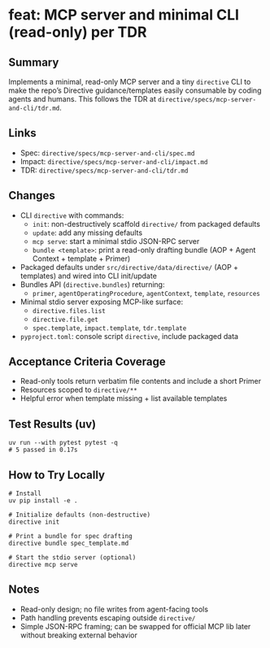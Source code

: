 # feat: MCP server and minimal CLI (read-only) per TDR

## Summary
Implements a minimal, read-only MCP server and a tiny `directive` CLI to make the repo’s Directive guidance/templates easily consumable by coding agents and humans. This follows the TDR at `directive/specs/mcp-server-and-cli/tdr.md`.

## Links
- Spec: `directive/specs/mcp-server-and-cli/spec.md`
- Impact: `directive/specs/mcp-server-and-cli/impact.md`
- TDR: `directive/specs/mcp-server-and-cli/tdr.md`

## Changes
- CLI `directive` with commands:
  - `init`: non-destructively scaffold `directive/` from packaged defaults
  - `update`: add any missing defaults
  - `mcp serve`: start a minimal stdio JSON-RPC server
  - `bundle <template>`: print a read-only drafting bundle (AOP + Agent Context + template + Primer)
- Packaged defaults under `src/directive/data/directive/` (AOP + templates) and wired into CLI init/update
- Bundles API (`directive.bundles`) returning:
  - `primer`, `agentOperatingProcedure`, `agentContext`, `template`, `resources`
- Minimal stdio server exposing MCP-like surface:
  - `directive.files.list`
  - `directive.file.get`
  - `spec.template`, `impact.template`, `tdr.template`
- `pyproject.toml`: console script `directive`, include packaged data

## Acceptance Criteria Coverage
- Read-only tools return verbatim file contents and include a short Primer
- Resources scoped to `directive/**`
- Helpful error when template missing + list available templates

## Test Results (uv)
```
uv run --with pytest pytest -q
# 5 passed in 0.17s
```

## How to Try Locally
```
# Install
uv pip install -e .

# Initialize defaults (non-destructive)
directive init

# Print a bundle for spec drafting
directive bundle spec_template.md

# Start the stdio server (optional)
directive mcp serve
```

## Notes
- Read-only design; no file writes from agent-facing tools
- Path handling prevents escaping outside `directive/`
- Simple JSON-RPC framing; can be swapped for official MCP lib later without breaking external behavior
